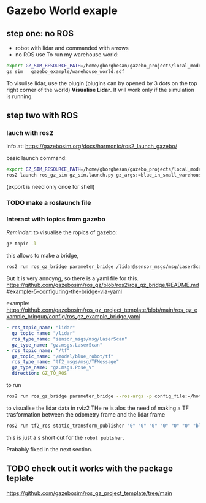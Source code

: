 # Gazebo World exaple

## step one: no ROS

- robot with lidar and commanded with arrows
- no ROS use
To run my warehouse world:

```bash
export GZ_SIM_RESOURCE_PATH=/home/gborghesan/gazebo_projects/local_models
gz sim   gazebo_example/warehouse_world.sdf

```

To visulise lidar, use the plugin (plugins can by opened by 3 dots on the top right corner of the world) __Visualise Lidar__.
It will work only if the simulation is running.

## step two with ROS

### lauch with ros2 
info at:
https://gazebosim.org/docs/harmonic/ros2_launch_gazebo/

basic launch command:

```bash
export GZ_SIM_RESOURCE_PATH=/home/gborghesan/gazebo_projects/local_models
ros2 launch ros_gz_sim gz_sim.launch.py gz_args:=blue_in_small_warehouse.sdf
```
(export is need only once for shell)

### TODO make a roslaunch file

### Interact with topics from gazebo

_Reminder:_ to visualise the ropics of gazebo:
```bash
gz topic -l
```
this allows to make a bridge, 

```bash
ros2 run ros_gz_bridge parameter_bridge /lidar@sensor_msgs/msg/LaserScan@gz.msgs.LaserScan
```

But it is very annoyng, so there is a yaml file for this.
https://github.com/gazebosim/ros_gz/blob/ros2/ros_gz_bridge/README.md#example-5-configuring-the-bridge-via-yaml

example:
https://github.com/gazebosim/ros_gz_project_template/blob/main/ros_gz_example_bringup/config/ros_gz_example_bridge.yaml


```yaml
- ros_topic_name: "lidar"
  gz_topic_name: "/lidar"
  ros_type_name: "sensor_msgs/msg/LaserScan"
  gz_type_name: "gz.msgs.LaserScan"
- ros_topic_name: "/tf"
  gz_topic_name: "/model/blue_robot/tf"
  ros_type_name: "tf2_msgs/msg/TFMessage"
  gz_type_name: "gz.msgs.Pose_V"
  direction: GZ_TO_ROS
```
to run
```bash
ros2 run ros_gz_bridge parameter_bridge --ros-args -p config_file:=/home/gborghesan/gazebo_projects/gazebo_example/bridge.yaml
```

to visualise the lidar data in rviz2 THe re is alos the need of making a TF trasformation between the odometry frame and the lidar frame

```bash
ros2 run tf2_ros static_transform_publisher "0" "0" "0" "0" "0" "0" "blue_robot/chassis" "blue_robot/chassis/gpu_lidar"
```
this is just a s short cut for the `robot publsher`. 

Prabably fixed in the next section.

## TODO check out it works with the package teplate

https://github.com/gazebosim/ros_gz_project_template/tree/main